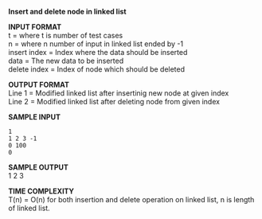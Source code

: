 **Insert and delete node in linked list**

**INPUT FORMAT**\
t = where t is number of test cases\
n = where n number of input in linked list ended by -1\
insert index = Index where the data should be inserted\
data = The new data to be inserted\
delete index = Index of node which should be deleted

**OUTPUT FORMAT**\
Line 1 = Modified linked list after insertinig new node at given index\
Line 2 = Modified linked list after deleting node from  given index

**SAMPLE INPUT**
```
1
1 2 3 -1
0 100
0
```
**SAMPLE OUTPUT**\
1 2 3

**TIME COMPLEXITY**\
T(n) = O(n) for both insertion and delete operation on linked list, n is length of linked list.